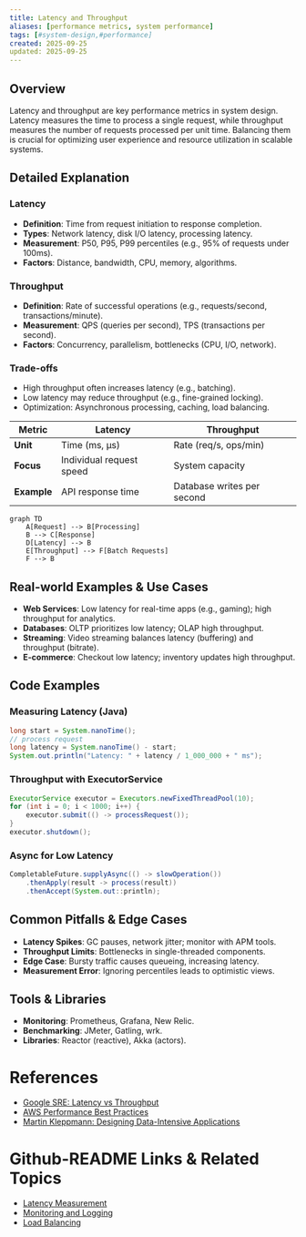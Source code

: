 ```yaml
---
title: Latency and Throughput
aliases: [performance metrics, system performance]
tags: [#system-design,#performance]
created: 2025-09-25
updated: 2025-09-25
---
```


## Overview

Latency and throughput are key performance metrics in system design. Latency measures the time to process a single request, while throughput measures the number of requests processed per unit time. Balancing them is crucial for optimizing user experience and resource utilization in scalable systems.

## Detailed Explanation

### Latency
- **Definition**: Time from request initiation to response completion.
- **Types**: Network latency, disk I/O latency, processing latency.
- **Measurement**: P50, P95, P99 percentiles (e.g., 95% of requests under 100ms).
- **Factors**: Distance, bandwidth, CPU, memory, algorithms.

### Throughput
- **Definition**: Rate of successful operations (e.g., requests/second, transactions/minute).
- **Measurement**: QPS (queries per second), TPS (transactions per second).
- **Factors**: Concurrency, parallelism, bottlenecks (CPU, I/O, network).

### Trade-offs
- High throughput often increases latency (e.g., batching).
- Low latency may reduce throughput (e.g., fine-grained locking).
- Optimization: Asynchronous processing, caching, load balancing.

| Metric       | Latency                          | Throughput                       |
|--------------|----------------------------------|----------------------------------|
| **Unit**    | Time (ms, μs)                   | Rate (req/s, ops/min)           |
| **Focus**   | Individual request speed        | System capacity                 |
| **Example**| API response time               | Database writes per second      |

```mermaid
graph TD
    A[Request] --> B[Processing]
    B --> C[Response]
    D[Latency] --> B
    E[Throughput] --> F[Batch Requests]
    F --> B
```

## Real-world Examples & Use Cases

- **Web Services**: Low latency for real-time apps (e.g., gaming); high throughput for analytics.
- **Databases**: OLTP prioritizes low latency; OLAP high throughput.
- **Streaming**: Video streaming balances latency (buffering) and throughput (bitrate).
- **E-commerce**: Checkout low latency; inventory updates high throughput.

## Code Examples

### Measuring Latency (Java)
```java
long start = System.nanoTime();
// process request
long latency = System.nanoTime() - start;
System.out.println("Latency: " + latency / 1_000_000 + " ms");
```

### Throughput with ExecutorService
```java
ExecutorService executor = Executors.newFixedThreadPool(10);
for (int i = 0; i < 1000; i++) {
    executor.submit(() -> processRequest());
}
executor.shutdown();
```

### Async for Low Latency
```java
CompletableFuture.supplyAsync(() -> slowOperation())
    .thenApply(result -> process(result))
    .thenAccept(System.out::println);
```

## Common Pitfalls & Edge Cases

- **Latency Spikes**: GC pauses, network jitter; monitor with APM tools.
- **Throughput Limits**: Bottlenecks in single-threaded components.
- **Edge Case**: Bursty traffic causes queueing, increasing latency.
- **Measurement Error**: Ignoring percentiles leads to optimistic views.

## Tools & Libraries

- **Monitoring**: Prometheus, Grafana, New Relic.
- **Benchmarking**: JMeter, Gatling, wrk.
- **Libraries**: Reactor (reactive), Akka (actors).

# References

- [Google SRE: Latency vs Throughput](https://sre.google/sre-book/handling-overload/)
- [AWS Performance Best Practices](https://aws.amazon.com/architecture/well-architected/)
- [Martin Kleppmann: Designing Data-Intensive Applications](https://dataintensive.net/)

# Github-README Links & Related Topics

- [Latency Measurement](latency-measurement/)
- [Monitoring and Logging](monitoring-and-logging/)
- [Load Balancing](system-design/load-balancing-and-routing/)